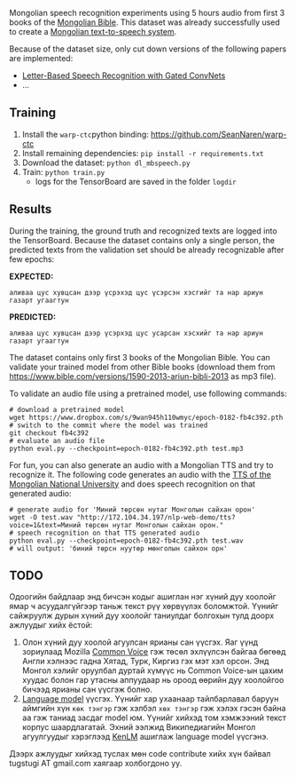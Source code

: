 Mongolian speech recognition experiments using 5 hours audio from first 3 books of the
[Mongolian Bible](https://www.bible.com/mn/versions/1590-2013-ariun-bibli-2013).
This dataset was already successfully used to create a [Mongolian text-to-speech system](https://github.com/tugstugi/pytorch-dc-tts).

Because of the dataset size, only cut down versions of the following papers are implemented:
* [Letter-Based Speech Recognition with Gated ConvNets](https://arxiv.org/abs/1712.09444)
* ...

## Training
1. Install the `warp-ctc`python binding: https://github.com/SeanNaren/warp-ctc
2. Install remaining dependencies: `pip install -r requirements.txt`
3. Download the dataset: `python dl_mbspeech.py`
4. Train: `python train.py`
   * logs for the TensorBoard are saved in the folder `logdir`
  
## Results 
During the training, the ground truth and recognized texts are logged into the TensorBoard.
Because the dataset contains only a single person, the predicted texts from the validation set
should be already recognizable after few epochs:

**EXPECTED:**
```
аливаа цус хувцсан дээр үсрэхэд цус үсэрсэн хэсгийг та нар ариун газарт угаагтун
```
**PREDICTED:**
```
аливаа цус хувцсан дээр үсэрхэд цус усарсан хэсхийг та нар ариун газарт угаагтун
```

The dataset contains only first 3 books of the Mongolian Bible. You can validate your trained model
from other Bible books (download them from https://www.bible.com/versions/1590-2013-ariun-bibli-2013 as mp3 file).

To validate an audio file using a pretrained model, use following commands:
```
# download a pretrained model
wget https://www.dropbox.com/s/9wan945h110wmyc/epoch-0182-fb4c392.pth
# switch to the commit where the model was trained
git checkout fb4c392
# evaluate an audio file
python eval.py --checkpoint=epoch-0182-fb4c392.pth test.mp3
```

For fun, you can also generate an audio with a Mongolian TTS and try to recognize it.
The following code generates an audio with the
[TTS of the Mongolian National University](http://172.104.34.197/nlp-web-demo/)
and does speech recognition on that generated audio:
```
# generate audio for 'Миний төрсөн нутаг Монголын сайхан орон'
wget -O test.wav "http://172.104.34.197/nlp-web-demo/tts?voice=1&text=Миний төрсөн нутаг Монголын сайхан орон."
# speech recognition on that TTS generated audio
python eval.py --checkpoint=epoch-0182-fb4c392.pth test.wav
# will output: 'биний төрсн нуутөр мөнголын сайхон орн'
```

## TODO
Одоогийн байдлаар энд бичсэн кодыг ашиглан нэг хүний дуу хоолойг ямар ч асуудалгүйгээр таньж
текст рүү хөрвүүлэх боломжтой. Үүнийг сайжруулж дурын хүний дуу хоолойг таниулдаг болгохын тулд
доорх ажлуудыг хийх ёстой:
1. Олон хүний дуу хоолой агуулсан ярианы сан үүсгэх. Яаг үүнд зориулаад Mozilla
[Common Voice](https://voice.mozilla.org/en/languages) гэж төсөл эхлүүлсэн байгаа бөгөөд Англи
хэлнээс гадна Хятад, Турк, Киргиз гэх мэт хэл орсон. Энд Монгол хэлийг оруулбал дуртай хүмүүс нь
Common Voice-ын цахим хуудас болон гар утасны аппуудаар нь ороод өөрийн дуу хоолойгоо бичээд ярианы сан үүсгэж болно.
2. [Language model](https://en.wikipedia.org/wiki/Language_model) үүсгэх. Үүнийг хар ухаанаар
тайлбарлавал баруун аймгийн хүн `көк тэнгэр` гэж хэлбэл `хөх тэнгэр` гэж хэлэх гэсэн байна аа гэж таниад засдаг
model юм. Үүнийг хийхэд том хэмжээний текст корпус шаардлагатай. Эхний ээлжид Википедиагийн
Монгол агуулгуудыг хэрэглээд [KenLM](https://github.com/kpu/kenlm) ашиглаж language model үүсгэнэ.

Дээрх ажлуудыг хийхэд туслах мөн code contribute хийх хүн байвал tugstugi AT gmail.com хаягаар холбогдоно уу.
